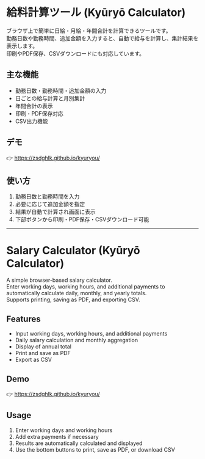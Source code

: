 # 給料計算ツール (Kyūryō Calculator)

ブラウザ上で簡単に日給・月給・年間合計を計算できるツールです。  
勤務日数や勤務時間、追加金額を入力すると、自動で給与を計算し、集計結果を表示します。  
印刷やPDF保存、CSVダウンロードにも対応しています。

## 主な機能
- 勤務日数・勤務時間・追加金額の入力
- 日ごとの給与計算と月別集計
- 年間合計の表示
- 印刷・PDF保存対応
- CSV出力機能

## デモ
👉 https://zsdghlk.github.io/kyuryou/

## 使い方
1. 勤務日数と勤務時間を入力
2. 必要に応じて追加金額を指定
3. 結果が自動で計算され画面に表示
4. 下部ボタンから印刷・PDF保存・CSVダウンロード可能

---

# Salary Calculator (Kyūryō Calculator)

A simple browser-based salary calculator.  
Enter working days, working hours, and additional payments to automatically calculate daily, monthly, and yearly totals.  
Supports printing, saving as PDF, and exporting CSV.

## Features
- Input working days, working hours, and additional payments
- Daily salary calculation and monthly aggregation
- Display of annual total
- Print and save as PDF
- Export as CSV

## Demo
👉 https://zsdghlk.github.io/kyuryou/

## Usage
1. Enter working days and working hours
2. Add extra payments if necessary
3. Results are automatically calculated and displayed
4. Use the bottom buttons to print, save as PDF, or download CSV
